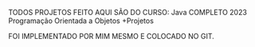 TODOS PROJETOS FEITO AQUI SÃO DO CURSO:
Java COMPLETO 2023 Programação Orientada a Objetos +Projetos

FOI IMPLEMENTADO POR MIM MESMO E COLOCADO NO GIT.
